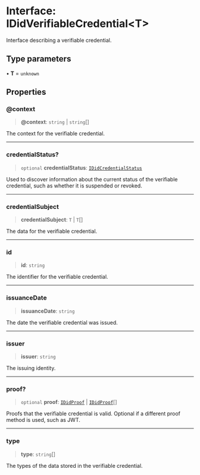 # Interface: IDidVerifiableCredential\<T\>

Interface describing a verifiable credential.

## Type parameters

• **T** = `unknown`

## Properties

### @context

> **@context**: `string` \| `string`[]

The context for the verifiable credential.

***

### credentialStatus?

> `optional` **credentialStatus**: [`IDidCredentialStatus`](IDidCredentialStatus.md)

Used to discover information about the current status of the
verifiable credential, such as whether it is suspended or revoked.

***

### credentialSubject

> **credentialSubject**: `T` \| `T`[]

The data for the verifiable credential.

***

### id

> **id**: `string`

The identifier for the verifiable credential.

***

### issuanceDate

> **issuanceDate**: `string`

The date the verifiable credential was issued.

***

### issuer

> **issuer**: `string`

The issuing identity.

***

### proof?

> `optional` **proof**: [`IDidProof`](IDidProof.md) \| [`IDidProof`](IDidProof.md)[]

Proofs that the verifiable credential is valid.
Optional if a different proof method is used, such as JWT.

***

### type

> **type**: `string`[]

The types of the data stored in the verifiable credential.
